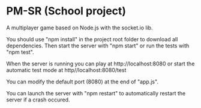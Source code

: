 PM-SR (School project)
======================

A multiplayer game based on Node.js with the socket.io lib.

You should use "npm install" in the project root folder to download all dependencies.
Then start the server with "npm start" or run the tests with "npm test".

When the server is running you can play at http://localhost:8080 or start the automatic test mode at http//localhost:8080/test

You can modify the default port (8080) at the end of "app.js".

You can launch the server with "npm restart" to automatically restart the server if a crash occured.